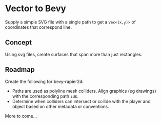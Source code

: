 # Vector to Bevy

Supply a simple SVG file with a single path to get a `Vec<(x,y)>` of coordinates that correspond line.

## Concept

Using svg files, create surfaces that span more than just rectangles.

## Roadmap 
 
 Create the following for bevy-rapier2d:
- Paths are used as polyline mesh colliders. Align graphics (eg drawings) with the corresponding path `id`s. 
- Determine when colliders can intersect or collide with the player and object based on other metadata or conventions.

More to come...
